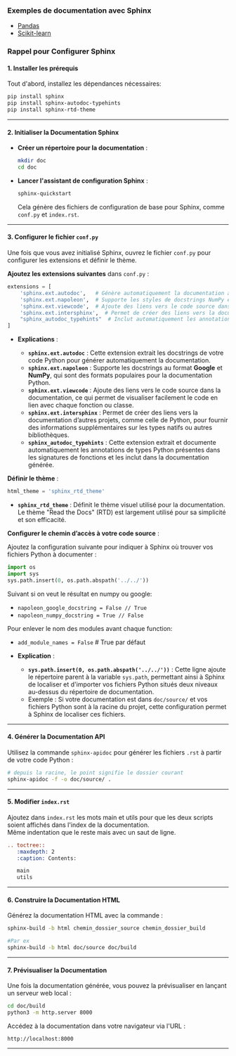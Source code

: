 ### Exemples de documentation avec Sphinx

- [Pandas](https://pandas.pydata.org/docs/)
- [Scikit-learn](https://scikit-learn.org/stable/)

### **Rappel pour Configurer Sphinx**

#### **1. Installer les prérequis**

Tout d'abord, installez les dépendances nécessaires:

```bash
pip install sphinx
pip install sphinx-autodoc-typehints
pip install sphinx-rtd-theme
```

---

#### **2. Initialiser la Documentation Sphinx**

- **Créer un répertoire pour la documentation** :
  ```bash
  mkdir doc
  cd doc
  ```

- **Lancer l'assistant de configuration Sphinx** :
  ```bash
  sphinx-quickstart
  ```
  Cela génère des fichiers de configuration de base pour Sphinx, comme `conf.py` et `index.rst`.

---

#### **3. Configurer le fichier `conf.py`**

Une fois que vous avez initialisé Sphinx, ouvrez le fichier `conf.py` pour configurer les extensions et définir le thème.

**Ajoutez les extensions suivantes** dans `conf.py` :

```python
extensions = [
    'sphinx.ext.autodoc',   # Génère automatiquement la documentation à partir des docstrings Python (par ex. palin.py)
    'sphinx.ext.napoleon',  # Supporte les styles de docstrings NumPy et Google
    'sphinx.ext.viewcode',  # Ajoute des liens vers le code source dans la documentation générée
    'sphinx.ext.intersphinx',  # Permet de créer des liens vers la documentation d'autres projets externes
    "sphinx_autodoc_typehints"  # Inclut automatiquement les annotations de types Python dans la documentation
]
```

- **Explications** :

  - **`sphinx.ext.autodoc`** : Cette extension extrait les docstrings de votre code Python pour générer automatiquement la documentation.
  - **`sphinx.ext.napoleon`** : Supporte les docstrings au format **Google** et **NumPy**, qui sont des formats populaires pour la documentation Python.
  - **`sphinx.ext.viewcode`** : Ajoute des liens vers le code source dans la documentation, ce qui permet de visualiser facilement le code en lien avec chaque fonction ou classe.
  - **`sphinx.ext.intersphinx`** : Permet de créer des liens vers la documentation d’autres projets, comme celle de Python, pour fournir des informations supplémentaires sur les types natifs ou autres bibliothèques.
  - **`sphinx_autodoc_typehints`** : Cette extension extrait et documente automatiquement les annotations de types Python présentes dans les signatures de fonctions et les inclut dans la documentation générée.

**Définir le thème** :

```python
html_theme = 'sphinx_rtd_theme'
```

- **`sphinx_rtd_theme`** : Définit le thème visuel utilisé pour la documentation. Le thème "Read the Docs" (RTD) est largement utilisé pour sa simplicité et son efficacité.

**Configurer le chemin d’accès à votre code source** :

Ajoutez la configuration suivante pour indiquer à Sphinx où trouver vos fichiers Python à documenter :

```python
import os
import sys
sys.path.insert(0, os.path.abspath('../../'))
```

Suivant si on veut le résultat en numpy ou google:  
- `napoleon_google_docstring = False // True  `  
- `napoleon_numpy_docstring = True // False`

Pour enlever le nom des modules avant chaque function:
- `add_module_names = False` # True par défaut

- **Explication** :
  - **`sys.path.insert(0, os.path.abspath('../../'))`** : Cette ligne ajoute le répertoire parent à la variable `sys.path`, permettant ainsi à Sphinx de localiser et d'importer vos fichiers Python situés deux niveaux au-dessus du répertoire de documentation.
  - Exemple : Si votre documentation est dans `doc/source/` et vos fichiers Python sont à la racine du projet, cette configuration permet à Sphinx de localiser ces fichiers.

---

#### **4. Générer la Documentation API**

Utilisez la commande `sphinx-apidoc` pour générer les fichiers `.rst` à partir de votre code Python :

```bash
# depuis la racine, le point signifie le dossier courant
sphinx-apidoc -f -o doc/source/ .
```

---

#### **5. Modifier `index.rst`**

Ajoutez dans `index.rst` les mots main et utils pour que les deux scripts soient affichés dans l'index de la documentation.  
Même indentation que le reste mais avec un saut de ligne.
```rst
.. toctree::
   :maxdepth: 2
   :caption: Contents:

   main
   utils
```

---

#### **6. Construire la Documentation HTML**

Générez la documentation HTML avec la commande :

```bash
sphinx-build -b html chemin_dossier_source chemin_dossier_build

#Par ex
sphinx-build -b html doc/source doc/build
```

---

#### **7. Prévisualiser la Documentation**

Une fois la documentation générée, vous pouvez la prévisualiser en lançant un serveur web local :

```bash
cd doc/build
python3 -m http.server 8000
```

Accédez à la documentation dans votre navigateur via l'URL :

```
http://localhost:8000
```

---

